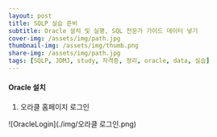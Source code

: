 ```yaml
---
layout: post
title: SQLP 실습 준비
subtitle: Oracle 설치 및 실행, SQL 전문가 가이드 데이터 넣기 
cover-img: /assets/img/path.jpg
thumbnail-img: /assets/img/thumb.png
share-img: /assets/img/path.jpg
tags: [SQLP, JDMJ, study, 자격증, 정리, oracle, data, 실습]
---
```


#### Oracle 설치
   
   1. 오라클 홈페이지 로그인

   ![OracleLogin](./img/오라클 로그인.png)

